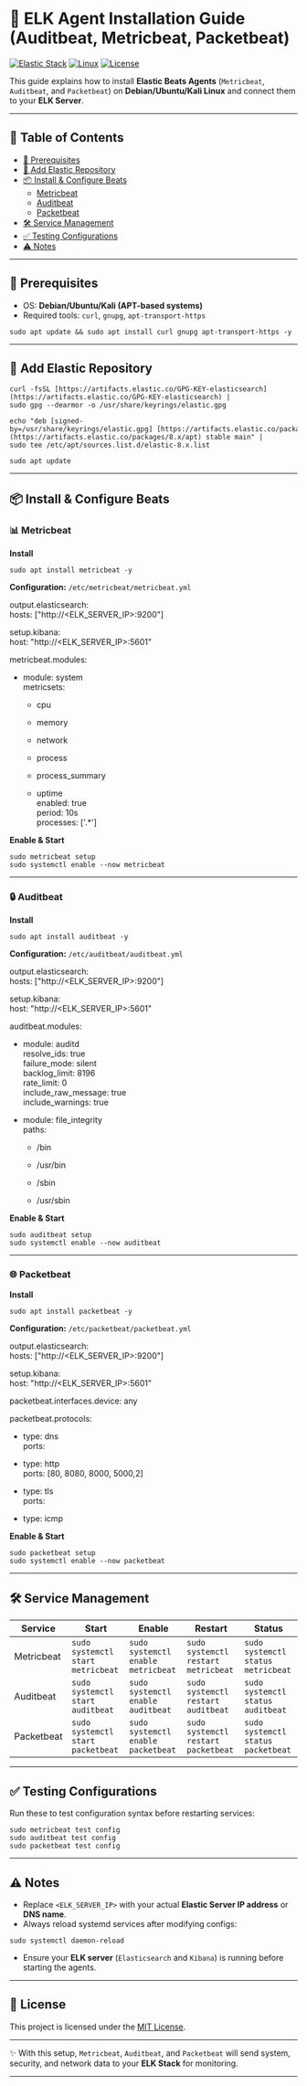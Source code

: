 # 🚀 ELK Agent Installation Guide (Auditbeat, Metricbeat, Packetbeat)

[![Elastic Stack](https://img.shields.io/badge/Elastic%20Stack-8.x-blue?logo=elastic&logoColor=white)](https://www.elastic.co/beats/)
[![Linux](https://img.shields.io/badge/OS-Linux-orange?logo=linux&logoColor=white)](https://ubuntu.com/)
[![License](https://img.shields.io/badge/License-MIT-green.svg)](LICENSE)

This guide explains how to install **Elastic Beats Agents** (`Metricbeat`, `Auditbeat`, and `Packetbeat`) on **Debian/Ubuntu/Kali Linux** and connect them to your **ELK Server**.

---

## 📑 Table of Contents
- [📌 Prerequisites](#-prerequisites)
- [🔑 Add Elastic Repository](#-add-elastic-repository)
- [📦 Install & Configure Beats](#-install--configure-beats)
  - [Metricbeat](#-metricbeat)
  - [Auditbeat](#-auditbeat)
  - [Packetbeat](#-packetbeat)
- [🛠️ Service Management](#️-service-management)
- [✅ Testing Configurations](#-testing-configurations)
- [⚠️ Notes](#️-notes)

---

## 📌 Prerequisites

- OS: **Debian/Ubuntu/Kali (APT-based systems)**
- Required tools: `curl`, `gnupg`, `apt-transport-https`



```
sudo apt update && sudo apt install curl gnupg apt-transport-https -y
```


---

## 🔑 Add Elastic Repository

```
curl -fsSL [https://artifacts.elastic.co/GPG-KEY-elasticsearch](https://artifacts.elastic.co/GPG-KEY-elasticsearch) |  
sudo gpg --dearmor -o /usr/share/keyrings/elastic.gpg

echo "deb [signed-by=/usr/share/keyrings/elastic.gpg] [https://artifacts.elastic.co/packages/8.x/apt](https://artifacts.elastic.co/packages/8.x/apt) stable main" |  
sudo tee /etc/apt/sources.list.d/elastic-8.x.list

sudo apt update
```



---

## 📦 Install & Configure Beats

### 📊 Metricbeat

**Install**


```
sudo apt install metricbeat -y
```




**Configuration:** `/etc/metricbeat/metricbeat.yml`

output.elasticsearch:  
hosts: ["http://<ELK_SERVER_IP>:9200"]

setup.kibana:  
host: "http://<ELK_SERVER_IP>:5601"

metricbeat.modules:

- module: system  
    metricsets:
    
    - cpu
        
    - memory
        
    - network
        
    - process
        
    - process_summary
        
    - uptime  
        enabled: true  
        period: 10s  
        processes: ['.*']



**Enable & Start** 

```
sudo metricbeat setup  
sudo systemctl enable --now metricbeat
```



---

### 🔒 Auditbeat

**Install**


```
sudo apt install auditbeat -y
```


**Configuration:** `/etc/auditbeat/auditbeat.yml`

output.elasticsearch:  
hosts: ["http://<ELK_SERVER_IP>:9200"]

setup.kibana:  
host: "http://<ELK_SERVER_IP>:5601"

auditbeat.modules:

- module: auditd  
    resolve_ids: true  
    failure_mode: silent  
    backlog_limit: 8196  
    rate_limit: 0  
    include_raw_message: true  
    include_warnings: true
    
- module: file_integrity  
    paths:
    
    - /bin
        
    - /usr/bin
        
    - /sbin
        
    - /usr/sbin




**Enable & Start**


```
sudo auditbeat setup  
sudo systemctl enable --now auditbeat
```






---

### 🌐 Packetbeat

**Install**


```
sudo apt install packetbeat -y
```


**Configuration:** `/etc/packetbeat/packetbeat.yml`


output.elasticsearch:  
hosts: ["http://<ELK_SERVER_IP>:9200"]

setup.kibana:  
host: "http://<ELK_SERVER_IP>:5601"

packetbeat.interfaces.device: any

packetbeat.protocols:

- type: dns  
    ports:
    
- type: http  
    ports: [80, 8080, 8000, 5000,2]
    
- type: tls  
    ports:
    
- type: icmp


**Enable & Start**

```
sudo packetbeat setup  
sudo systemctl enable --now packetbeat
```



---

## 🛠️ Service Management

| Service    | Start                          | Enable                           | Restart                           | Status                           |
|------------|--------------------------------|----------------------------------|-----------------------------------|----------------------------------|
| Metricbeat | `sudo systemctl start metricbeat` | `sudo systemctl enable metricbeat` | `sudo systemctl restart metricbeat` | `sudo systemctl status metricbeat` |
| Auditbeat  | `sudo systemctl start auditbeat`  | `sudo systemctl enable auditbeat`  | `sudo systemctl restart auditbeat`  | `sudo systemctl status auditbeat`  |
| Packetbeat | `sudo systemctl start packetbeat` | `sudo systemctl enable packetbeat` | `sudo systemctl restart packetbeat` | `sudo systemctl status packetbeat` |

---

## ✅ Testing Configurations

Run these to test configuration syntax before restarting services:


```
sudo metricbeat test config  
sudo auditbeat test config  
sudo packetbeat test config
```





---

## ⚠️ Notes

- Replace `<ELK_SERVER_IP>` with your actual **Elastic Server IP address** or **DNS name**.
- Always reload systemd services after modifying configs:

```
sudo systemctl daemon-reload
```


- Ensure your **ELK server** (`Elasticsearch` and `Kibana`) is running before starting the agents.

---

## 📜 License
This project is licensed under the [MIT License](LICENSE).

---

✨ With this setup, `Metricbeat`, `Auditbeat`, and `Packetbeat` will send system, security, and network data to your **ELK Stack** for monitoring.

---



